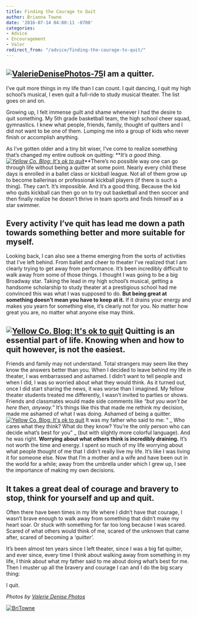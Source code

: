 ```yaml
---
title: Finding the Courage to Quit
author: Brianna Towne
date: '2016-07-14 04:00:11 -0700'
categories:
- Advice
- Encouragement
- Valor
redirect_from: "/advice/finding-the-courage-to-quit/"
---
```


## [![ValerieDenisePhotos-75](http://yellowconference.com/wp-content/uploads/2016/07/ValerieDenisePhotos-75.jpg)](http://yellowconference.com/wp-content/uploads/2016/07/ValerieDenisePhotos-75.jpg)I am a quitter.

I’ve quit more things in my life than I can count. I quit dancing, I quit my high school’s musical, I even quit a full-ride to study musical theater. The list goes on and on.

Growing up, I felt immense guilt and shame whenever I had the desire to quit something. My 5th grade basketball team, the high school cheer squad, gymnastics. I knew what people, friends, family, thought of quitters and I did not want to be one of them. Lumping me into a group of kids who never finish or accomplish anything.

As I’ve gotten older and a tiny bit wiser, I’ve come to realize something that’s changed my entire outlook on quitting: **_It’s a good thing.[![Yellow Co. Blog: It's ok to quit](http://yellowconference.com/wp-content/uploads/2016/07/ValerieDenisePhotos-73.jpg)](http://yellowconference.com/wp-content/uploads/2016/07/ValerieDenisePhotos-73.jpg)_**There’s no possible way one can go through life without being a quitter at some point. Nearly every child these days is enrolled in a ballet class or kickball league. Not all of them grow up to become ballerinas or professional kickball players (if there is such a thing). They can’t. It’s impossible. And it’s a good thing. Because the kid who quits kickball can then go on to try out basketball and then soccer and then finally realize he doesn’t thrive in team sports and finds himself as a star swimmer.

## Every activity I’ve quit has lead me down a path towards something better and more suitable for myself.

Looking back, I can also see a theme emerging from the sorts of activities that I’ve left behind. From ballet and cheer to theater I’ve realized that I am clearly trying to get away from performance. It’s been incredibly difficult to walk away from some of those things. I thought I was going to be a big Broadway star. Taking the lead in my high school’s musical, getting a handsome scholarship to study theater at a prestigious school had me convinced this was what I was supposed to do. **But being great at something doesn’t mean you have to keep at it.** If it drains your energy and makes you yearn for something else, it’s clearly not for you. No matter how great you are, no matter what anyone else may think.

## [![Yellow Co. Blog: It's ok to quit](http://yellowconference.com/wp-content/uploads/2016/07/ValerieDenisePhotos-79.jpg)](http://yellowconference.com/wp-content/uploads/2016/07/ValerieDenisePhotos-79.jpg) **Quitting is an essential part of life.** Knowing when and how to quit however, is not the easiest.

Friends and family may not understand. Total strangers may seem like they know the answers better than you. When I decided to leave behind my life in theater, I was embarrassed and ashamed. I didn’t want to tell people and when I did, I was so worried about what they would think. As it turned out, once I did start sharing the news, it was worse than I imagined. My fellow theater students treated me differently, I wasn’t invited to parties or shows. Friends and classmates would made side comments like _“but you won’t be here then, anyway.”_ It’s things like this that made me rethink my decision, made me ashamed of what I was doing. Ashamed of being a quitter.[![Yellow Co. Blog: It's ok to quit](http://yellowconference.com/wp-content/uploads/2016/07/ValerieDenisePhotos-74.jpg)](http://yellowconference.com/wp-content/uploads/2016/07/ValerieDenisePhotos-74.jpg) It was my father who said to me: “ _ Who cares what they think? What do they know? You’re the only person who can decide what’s best for you” _ (but with slightly more colorful language). And he was right. **Worrying about what others think is incredibly draining.** It’s not worth the time and energy. I spent so much of my life worrying about what people thought of me that I didn’t really live my life. It’s like I was living it for someone else. Now that I’m a mother and a wife and have been out in the world for a while; away from the umbrella under which I grew up, I see the importance of making my own decisions.

## It takes a great deal of courage and bravery to stop, think for yourself and up and quit.

Often there have been times in my life where I didn’t have that courage, I wasn’t brave enough to walk away from something that didn’t make my heart soar. Or stuck with something for far too long because I was scared. Scared of what others would think of me, scared of the unknown that came after, scared of becoming a _‘quitter’._

It’s been almost ten years since I left theater, since I was a big fat quitter, and ever since, every time I think about walking away from something in my life, I think about what my father said to me about doing what’s best for me. Then I muster up all the bravery and courage I can and I do the big scary thing:

I quit.

_Photos by [Valerie Denise Photos](http://www.valeriedenisephotos.com/)_

[![BriTowne](http://yellowconference.com/wp-content/uploads/2016/07/BriTowne.jpg)](http://www.lifebybri.com/)
